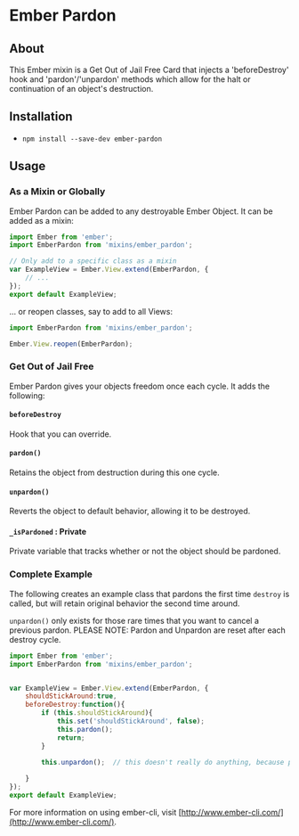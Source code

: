 Ember Pardon
===========

## About

This Ember mixin is a Get Out of Jail Free Card that injects a 'beforeDestroy' hook and 'pardon'/'unpardon' methods which allow for the halt or continuation of an object's destruction.

## Installation

* `npm install --save-dev ember-pardon`

## Usage

### As a Mixin or Globally
Ember Pardon can be added to any destroyable Ember Object.  It can be added as a mixin:

```js
import Ember from 'ember';
import EmberPardon from 'mixins/ember_pardon';

// Only add to a specific class as a mixin
var ExampleView = Ember.View.extend(EmberPardon, {
	// ...
});
export default ExampleView;
```

... or reopen classes, say to add to all Views:

```js
import EmberPardon from 'mixins/ember_pardon';

Ember.View.reopen(EmberPardon);
```

### Get Out of Jail Free

Ember Pardon gives your objects freedom once each cycle.  It adds the following:

#### `beforeDestroy`
Hook that you can override.

#### `pardon()`
Retains the object from destruction during this one cycle.

#### `unpardon()`
Reverts the object to default behavior, allowing it to be destroyed.

#### `_isPardoned` : Private

Private variable that tracks whether or not the object should be pardoned.


### Complete Example

The following creates an example class that pardons the first time `destroy` is called, but will retain original behavior the second time around.

`unpardon()` only exists for those rare times that you want to cancel a previous pardon.  PLEASE NOTE: Pardon and Unpardon are reset after each destroy cycle.

```js
import Ember from 'ember';
import EmberPardon from 'mixins/ember_pardon';


var ExampleView = Ember.View.extend(EmberPardon, {
	shouldStickAround:true,
	beforeDestroy:function(){
		if (this.shouldStickAround){
			this.set('shouldStickAround', false);
			this.pardon();
			return;
		}

		this.unpardon();  // this doesn't really do anything, because pardon wasn't changed above, however if the above block didn't return, then unpardon would cancel everything out.
		
	}
});
export default ExampleView;
```

For more information on using ember-cli, visit [http://www.ember-cli.com/](http://www.ember-cli.com/).
